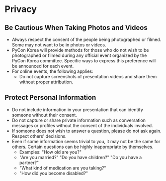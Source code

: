 # Privacy

## Be Cautious When Taking Photos and Videos

- Always respect the consent of the people being photographed or filmed. Some may not want to be in photos or videos.
- PyCon Korea will provide methods for those who do not wish to be photographed or filmed during any official event organized by the PyCon Korea committee. Specific ways to express this preference will be announced for each event.
- For online events, the following applies:
  - Do not capture screenshots of presentation videos and share them without proper attribution.

## Protect Personal Information

- Do not include information in your presentation that can identify someone without their consent.
- Do not capture or share private information such as conversation messages or profiles without the consent of the individuals involved.
- If someone does not wish to answer a question, please do not ask again. Respect others' decisions.
- Even if some information seems trivial to you, it may not be the same for others. Certain questions can be highly inappropriate by themselves.
  - Examples: "How old are you?"
  - "Are you married?" "Do you have children?" "Do you have a partner?"
  - "What kind of medication are you taking?"
  - "How did you become disabled?"
